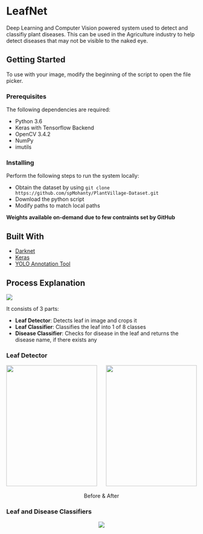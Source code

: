 # LeafNet
Deep Learning and Computer Vision powered system used to detect and classifiy plant diseases. This can be used in the Agriculture industry to help detect diseases that may not be visible to the naked eye.
## Getting Started
To use with your image, modify the beginning of the script to open the file picker.
### Prerequisites
The following dependencies are required:
* Python 3.6
* Keras with Tensorflow Backend
* OpenCV 3.4.2
* NumPy
* imutils
### Installing
Perform the following steps to run the system locally:
* Obtain the dataset by using `git clone https://github.com/spMohanty/PlantVillage-Dataset.git`
* Download the python script
* Modify paths to match local paths

**Weights available on-demand due to few contraints set by GitHub**

## Built With
* <a href="https://github.com/AlexeyAB/darknet">Darknet</a>
* <a href="https://keras.io/">Keras</a>
* <a href="https://github.com/ManivannanMurugavel/YOLO-Annotation-Tool">YOLO Annotation Tool</a>

## Process Explanation
<img src="https://raw.githubusercontent.com/PhantomKnight1947/images1/master/block_diagram.png">

It consists of 3 parts:
- **Leaf Detector**: Detects leaf in image and crops it
- **Leaf Classifier**: Classifies the leaf into 1 of 8 classes
- **Disease Classifier**: Checks for disease in the leaf and returns the disease name, if there exists any

### Leaf Detector
<p align="Center">
  <img width=240 height=320 src="https://raw.githubusercontent.com/PhantomKnight1947/images1/master/leaf_before_yolo.jpeg?token=AHSQE2SQRXRRLWTXOSNRJBC5IV47W">
  &nbsp&nbsp&nbsp&nbsp
   <img width=240 height=320 src="https://raw.githubusercontent.com/PhantomKnight1947/images1/master/leaf_after_yolo.jpeg?token=AHSQE2SFM5ROP2FP4PN2KXK5IV6CW">
</p>
<p align="center">Before & After</p>

### Leaf and Disease Classifiers
<p align="Center">
  <img src="https://raw.githubusercontent.com/PhantomKnight1947/images1/master/Flow%20diagram.png?token=AHSQE2TYDJ4AZDLCPVD4MDC5IV636">
</p>
